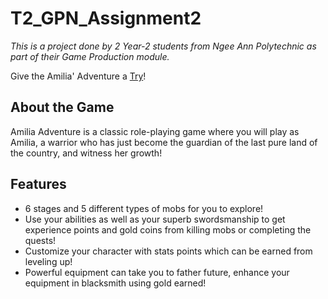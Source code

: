 # **T2_GPN_Assignment2**

_This is a project done by 2 Year-2 students from Ngee Ann Polytechnic as part of their Game Production module._

Give the Amilia' Adventure a [Try](https://drive.google.com/file/d/1nqsiVhSsYwjFwyHgeS2_0lpgDP4hjLzz/view?usp=sharing)!

## **About the Game**
Amilia Adventure is a classic role-playing game where you will play as Amilia, a warrior who has just become the guardian of the last pure land of the country, and witness her growth!

## **Features**
- 6 stages and 5 different types of mobs for you to explore!
-  Use your abilities as well as your superb swordsmanship to get experience points and gold coins from killing mobs or completing the quests!
- Customize your character with stats points which can be earned from leveling up!
- Powerful equipment can take you to father future, enhance your equipment in blacksmith using gold earned!
